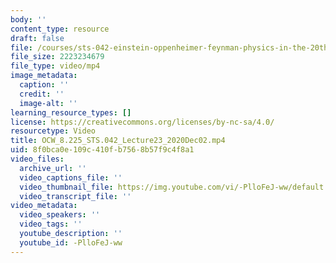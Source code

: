 ```yaml
---
body: ''
content_type: resource
draft: false
file: /courses/sts-042-einstein-oppenheimer-feynman-physics-in-the-20th-century-fall-2020/ocw_8225_sts042_lecture23_2020dec02_360p_16_9.mp4
file_size: 2223234679
file_type: video/mp4
image_metadata:
  caption: ''
  credit: ''
  image-alt: ''
learning_resource_types: []
license: https://creativecommons.org/licenses/by-nc-sa/4.0/
resourcetype: Video
title: OCW_8.225_STS.042_Lecture23_2020Dec02.mp4
uid: 8f0bca0e-109c-410f-b756-8b57f9c4f8a1
video_files:
  archive_url: ''
  video_captions_file: ''
  video_thumbnail_file: https://img.youtube.com/vi/-PlloFeJ-ww/default.jpg
  video_transcript_file: ''
video_metadata:
  video_speakers: ''
  video_tags: ''
  youtube_description: ''
  youtube_id: -PlloFeJ-ww
---
```

